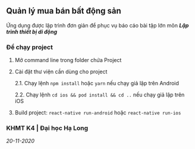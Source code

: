 ## Quản lý mua bán bất động sản

Ứng dụng được lập trình đơn giản để phục vụ báo cáo bài tập lớn môn **_Lập trình thiết bị di động_**

### Để chạy project

1. Mở command line trong folder chứa Project
2. Cài đặt thư viện cần dùng cho project
  
    2.1. Chạy lệnh `npm install` hoặc `yarn` nếu chạy giả lập trên Android
  
    2.2. Chạy lệnh `cd ios && pod install && cd ..` nếu chạy giả lập trên iOS
  
3. Build project: `react-native run-android` hoặc `react-native run-ios`

### KHMT K4 | Đại học Hạ Long

_20-11-2020_

